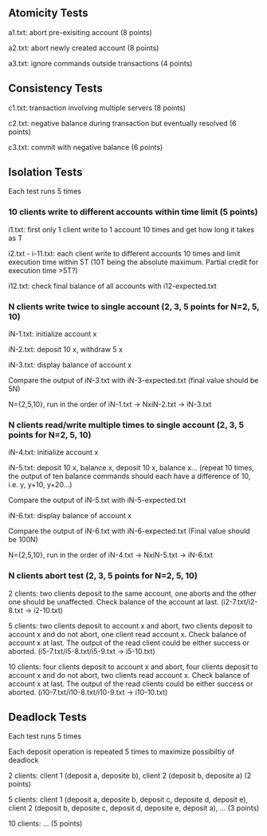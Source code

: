 ## Atomicity Tests
a1.txt: abort pre-exisiting account (8 points)

a2.txt: abort newly created account (8 points)

a3.txt: ignore commands outside transactions (4 points)

## Consistency Tests
c1.txt: transaction involving multiple servers (8 points)

c2.txt: negative balance during transaction but eventually resolved (6 points)

c3.txt: commit with negative balance (6 points)

## Isolation Tests
Each test runs 5 times

### 10 clients write to different accounts within time limit (5 points)
i1.txt: first only 1 client write to 1 account 10 times and get how long it takes as T

i2.txt - i-11.txt: each client write to different accounts 10 times and limit execution time within 5T (10T being the absolute maximum. Partial credit for execution time >5T?)

i12.txt: check final balance of all accounts with i12-expected.txt

### N clients write twice to single account (2, 3, 5 points for N=2, 5, 10)
iN-1.txt: initialize account x

iN-2.txt: deposit 10 x, withdraw 5 x

iN-3.txt: display balance of account x

Compare the output of iN-3.txt with iN-3-expected.txt (final value should be 5N)

N={2,5,10}, run in the order of iN-1.txt -> NxiN-2.txt -> iN-3.txt

### N clients read/write multiple times to single account (2, 3, 5 points for N=2, 5, 10)
iN-4.txt: initialize account x

iN-5.txt: deposit 10 x, balance x, deposit 10 x, balance x... (repeat 10 times, the output of ten balance commands should each have a difference of 10, i.e. y, y+10, y+20...)

Compare the output of iN-5.txt with iN-5-expected.txt

iN-6.txt: display balance of account x

Compare the output of iN-6.txt with iN-6-expected.txt (Final value should be 100N)

N={2,5,10}, run in the order of iN-4.txt -> NxiN-5.txt -> iN-6.txt

### N clients abort test (2, 3, 5 points for N=2, 5, 10)
2 clients: two clients deposit to the same account, one aborts and the other one should be unaffected. Check balance of the account at last. (i2-7.txt/i2-8.txt -> i2-10.txt)

5 clients: two clients deposit to account x and abort, two clients deposit to account x and do not abort, one client read account x. Check balance of account x at last. The output of the read client could be either success or aborted. (i5-7.txt/i5-8.txt/i5-9.txt -> i5-10.txt)

10 clients: four clients deposit to account x and abort, four clients deposit to account x and do not abort, two clients read account x. Check balance of account x at last. The output of the read clients could be either success or aborted. (i10-7.txt/i10-8.txt/i10-9.txt -> i10-10.txt)

## Deadlock Tests
Each test runs 5 times

Each deposit operation is repeated 5 times to maximize possibiltiy of deadlock

2 clients: client 1 (deposit a, deposite b), client 2 (deposit b, deposite a) (2 points)

5 clients: client 1 (deposit a, deposite b, deposit c, deposite d, deposit e), client 2 (deposit b, deposite c, deposit d, deposite e, deposit a), ... (3 points)

10 clients: ... (5 points)